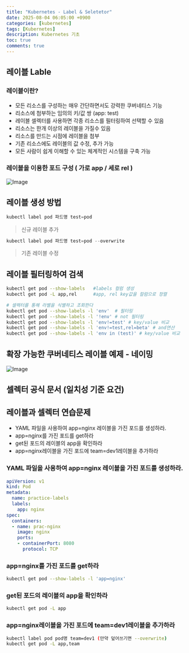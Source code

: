 ```yaml
---
title: "Kubernetes - Label & Seletetor"
date: 2025-08-04 06:05:00 +0900
categories: [kubernetes]
tags: [Kubernetes]
description: Kubernetes 기초
toc: true
comments: true
---
```


## 레이블 Lable

### 레이블이란?

- 모든 리소스를 구성하는 매우 간단하면서도 강력한 쿠버네티스 기능
- 리소스에 첨부하는 임의의 키/값 쌍 (app: test)
- 레이블 셀렉터를 사용하면 각종 리소스를 필터링하여 선택할 수 있음
- 리소스는 한개 이상의 레이블을 가질수 있음
- 리소스를 만드는 시점에 레이블을 첨부
- 기존 리소스에도 레이블의 값 수정, 추가 가능
- 모든 사람이 쉽게 이해할 수 있는 체계적인 시스템을 구축 가능
### 레이블을 이용한 포드 구성 ( 가로 app / 세로 rel )

![Image](https://prod-files-secure.s3.us-west-2.amazonaws.com/e6db513d-ec54-40ff-aa74-2487b0bcfe15/36ef8101-8194-496b-b5ba-d12aeda22c71/Untitled.png?X-Amz-Algorithm=AWS4-HMAC-SHA256&X-Amz-Content-Sha256=UNSIGNED-PAYLOAD&X-Amz-Credential=ASIAZI2LB466TLPTOU3Q%2F20250804%2Fus-west-2%2Fs3%2Faws4_request&X-Amz-Date=20250804T071416Z&X-Amz-Expires=3600&X-Amz-Security-Token=IQoJb3JpZ2luX2VjEAcaCXVzLXdlc3QtMiJGMEQCIEQXMm5NrxK52b9pVV8JoP5errQC11VetPuFL9dREfnDAiAnQ26kLh%2FlPKc48u9xAHvr%2BT4Bqg3P%2FNZ3rpXAzn8JfCr%2FAwhAEAAaDDYzNzQyMzE4MzgwNSIMRyakQHoAJsisgx19KtwDeue8GP3fSK7qeSmMw6WFfYdeFURppjoq9MKIH7vpKyEfLq863MgKkLSasdvPEMWWZAWIoih36bUl54b2aucBzALiGS5Fw0vwBIInuieqfdkFLXopcpFXBIooTG6HIOqHQw18%2F5dluIesGxasbFgas6elPY3PrOrntJrmJxOk0VdzHyOvOKya8FaSS3e14ZwNPx42moDJ7HfpclanSCWcjCpQJtWG1LhWt%2F65owth4W3yQfCy2Aiwqq5VKWtC%2BkVfdHxW3noS%2Bh9%2Frlbx%2F699PHx784V934CUyWoB%2F0hcsquX%2BJNiVYwXnJcO4xHUopqe7T%2FKaqmSnlc2uOn75So8kJxMFeXkH0GyZk1Yz%2FvrYIwmU1lR9Zta2eLGJBdhbUmnTCsNO2vUk8fUpZZxts94fT3Bwfe%2BNh5a1vUnG5GkcUUmlIEYWWH9LVYILpwcz4K9MfmmGqFvz3ActI7IyM%2BGL57AWezhdLqcv3nJbayACbZXmHIm0mWZanT1PfUz1A%2BatbdAIqASa033JK0X%2B027G0OJryGmKF9pnsc9wK8ue76Y7qTR5OOAPN3xkbUWnesKGU0R0UmpjC1fPZo3qh0Xv7NL9pvHbAUFKsIep69VM8JMCqSqJmkfnYz7q3Iw2bbBxAY6pgE%2FfEVnp2IeMh0cL%2Fw6K1BGW2WzxP6278wtKYg6VWT6VWR0mZaxwIGXOzu%2B2u1QVjJ9EeSqOiuH0jU6K%2BC7acP95ygfjbRfN%2F7zxHLFksKQX2Qh0O9hFjmIcIbybesgd3y7j4jh2ddMbA9pvuWY31xwluVcGNkGISJaQn44fGUTWHyr5bbYKJ7e0PvnPDNxsgJOKwG9yLtPbx1g6DdDBDRQzkj5lD7f&X-Amz-Signature=a064b9bf136ef29ee1015c3a0548f237483c4af121030a7562422b949786fee0&X-Amz-SignedHeaders=host&x-amz-checksum-mode=ENABLED&x-id=GetObject)

## 레이블 생성 방법

```go
kubectl label pod 파드명 test=pod
```

> 신규 레이블 추가

```go
kubectl label pod 파드명 test=pod --overwrite
```

> 기존 레이블 수정

## 레이블 필터링하여 검색

```bash
kubectl get pod --show-labels   #labels 컬럼 생성
kubectl get pod -L app,rel      #app, rel key값을 컬럼으로 정렬

# 셀렉터를 통해 라벨을 식별하고 조회한다
kubectl get pod --show-labels -l 'env'  # 필터링
kubectl get pod --show-labels -l '!env' # not 필터링
kubectl get pod --show-labels -l 'env!=test' # key/value 비교
kubectl get pod --show-labels -l 'env!=test,rel=beta' # and연산
kubectl get pod --show-labels -l 'env in (test)' # key/value 비교
```

## 확장 가능한 쿠버네티스 레이블 예제 - 네이밍

![Image](https://prod-files-secure.s3.us-west-2.amazonaws.com/e6db513d-ec54-40ff-aa74-2487b0bcfe15/1cdbb02a-3553-46c6-9579-1a21449b0d12/Untitled.png?X-Amz-Algorithm=AWS4-HMAC-SHA256&X-Amz-Content-Sha256=UNSIGNED-PAYLOAD&X-Amz-Credential=ASIAZI2LB466TLPTOU3Q%2F20250804%2Fus-west-2%2Fs3%2Faws4_request&X-Amz-Date=20250804T071416Z&X-Amz-Expires=3600&X-Amz-Security-Token=IQoJb3JpZ2luX2VjEAcaCXVzLXdlc3QtMiJGMEQCIEQXMm5NrxK52b9pVV8JoP5errQC11VetPuFL9dREfnDAiAnQ26kLh%2FlPKc48u9xAHvr%2BT4Bqg3P%2FNZ3rpXAzn8JfCr%2FAwhAEAAaDDYzNzQyMzE4MzgwNSIMRyakQHoAJsisgx19KtwDeue8GP3fSK7qeSmMw6WFfYdeFURppjoq9MKIH7vpKyEfLq863MgKkLSasdvPEMWWZAWIoih36bUl54b2aucBzALiGS5Fw0vwBIInuieqfdkFLXopcpFXBIooTG6HIOqHQw18%2F5dluIesGxasbFgas6elPY3PrOrntJrmJxOk0VdzHyOvOKya8FaSS3e14ZwNPx42moDJ7HfpclanSCWcjCpQJtWG1LhWt%2F65owth4W3yQfCy2Aiwqq5VKWtC%2BkVfdHxW3noS%2Bh9%2Frlbx%2F699PHx784V934CUyWoB%2F0hcsquX%2BJNiVYwXnJcO4xHUopqe7T%2FKaqmSnlc2uOn75So8kJxMFeXkH0GyZk1Yz%2FvrYIwmU1lR9Zta2eLGJBdhbUmnTCsNO2vUk8fUpZZxts94fT3Bwfe%2BNh5a1vUnG5GkcUUmlIEYWWH9LVYILpwcz4K9MfmmGqFvz3ActI7IyM%2BGL57AWezhdLqcv3nJbayACbZXmHIm0mWZanT1PfUz1A%2BatbdAIqASa033JK0X%2B027G0OJryGmKF9pnsc9wK8ue76Y7qTR5OOAPN3xkbUWnesKGU0R0UmpjC1fPZo3qh0Xv7NL9pvHbAUFKsIep69VM8JMCqSqJmkfnYz7q3Iw2bbBxAY6pgE%2FfEVnp2IeMh0cL%2Fw6K1BGW2WzxP6278wtKYg6VWT6VWR0mZaxwIGXOzu%2B2u1QVjJ9EeSqOiuH0jU6K%2BC7acP95ygfjbRfN%2F7zxHLFksKQX2Qh0O9hFjmIcIbybesgd3y7j4jh2ddMbA9pvuWY31xwluVcGNkGISJaQn44fGUTWHyr5bbYKJ7e0PvnPDNxsgJOKwG9yLtPbx1g6DdDBDRQzkj5lD7f&X-Amz-Signature=00f77d576b0f62759050070a95fc30bf0f6313c026c8636b166b9a2e74eb2e54&X-Amz-SignedHeaders=host&x-amz-checksum-mode=ENABLED&x-id=GetObject)

## 셀렉터 공식 문서 (일치성 기준 요건)

## 레이블과 셀렉터 연습문제

- YAML 파일을 사용하여 app=nginx 레이블을 가진 포드를 생성하라.
- app=nginx를 가진 포드를 get하라
- get된 포드의 레이블의 app을 확인하라
- app=nginx레이블을 가진 포드에 team=dev1레이블을 추가하라
### YAML 파일을 사용하여 app=nginx 레이블을 가진 포드를 생성하라.

```yaml
apiVersion: v1
kind: Pod
metadata:
  name: practice-labels
  labels:
    app: nginx
spec:
  containers:
  - name: prac-nginx
    image: nginx
    ports:
    - containerPort: 8080
      protocol: TCP
```

### app=nginx를 가진 포드를 get하라

```bash
kubectl get pod --show-labels -l 'app=nginx'
```

### get된 포드의 레이블의 app을 확인하라

```bash
kubectl get pod -L app
```

### app=nginx레이블을 가진 포드에 team=dev1레이블을 추가하라

```bash
kubectl label pod pod명 team=dev1 (만약 덮어쓰기면 --overwrite)
kubectl get pod -L app,team
```


